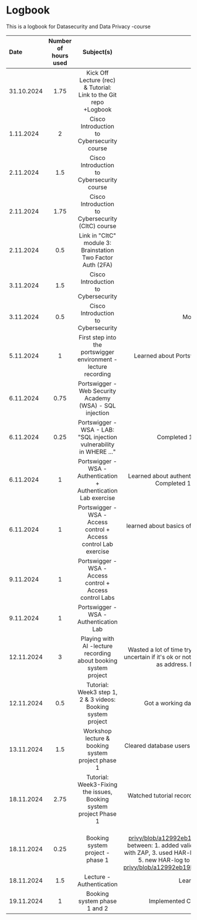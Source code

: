 # Logbook

This is a logbook for Datasecurity and Data Privacy -course

| Date         | Number of hours used | Subject(s) | outcome |
| :---         |   :---:    |     :---:                                                          |     :---:                                        |
| 31.10.2024   | 1.75       | Kick Off Lecture (rec) & Tutorial: Link to the Git repo +Logbook   | Started the course & created git repo and logbook|
| 1.11.2024    | 2          | Cisco Introduction to Cybersecurity course                         | Module 1: materials studied & quiz done |
| 2.11.2024    | 1.5        | Cisco Introduction to Cybersecurity course                         | Module 2: materials studied & quiz done |
| 2.11.2024    | 1.75       | Cisco Introduction to Cybersecurity (CItC) course                  | Module 3: materials studied & quiz done |
| 2.11.2024    | 0.5        | Link in "CItC" module 3: Brainstation Two Factor Auth (2FA)        | Gained more knowledge about Two Factor Authentication  |
| 3.11.2024    | 1.5        | Cisco Introduction to Cybersecurity                                | Module 4: materials studied & quiz done  |
| 3.11.2024    | 0.5        | Cisco Introduction to Cybersecurity                                | Module 5: materials studied & quiz done, Course Final Exam done  |
| 5.11.2024    | 1          | First step into the portswigger environment - lecture recording    | Learned about Portswigger environment, Created an account to Portswigger and installed Burp Suite |
| 6.11.2024    | 0.75       | Portswigger - Web Security Academy (WSA) - SQL injection           | Learned about the basics of SQL injection  |
| 6.11.2024    | 0.25       | Portswigger - WSA - LAB: "SQL injection vulnerability in WHERE ..." | Completed 1st lab on SQL injection topic and wrote reflection about the lab exercise |
| 6.11.2024    | 1          | Portswigger - WSA - Authentication + Authentication Lab exercise   | Learned about authentication vulnerabilities and brute-force attacks on password-based authentication; Completed 1st lab on Authentication topic and wrote reflection about the lab exercise |
| 6.11.2024    | 1          | Portswigger - WSA - Access control + Access control Lab exercise   | learned about basics of access control up until the first lab, Completed 1st lab on access control topic and wrote reflection  |
| 9.11.2024    | 1          | Portswigger - WSA - Access control + Access control Labs           | Completed 3 apprentice level labs on access control topic  |
| 9.11.2024    | 1          | Portswigger - WSA - Authentication Lab                             | Completed practitioner level lab on authentication topic  |
| 12.11.2024   | 3          | Playing with AI -lecture recording about booking system project    | Wasted a lot of time trying to replicate actions done with AI in the lecture. Resulted in a database which is uncertain if it's ok or not and a website/javascript that didn't display correctly by using http://localhost:8000 as address. Main resulst were frustration, installed programs; Docker, Deno and Zap. |
| 12.11.2024   | 0.5       | Tutorial: Week3 step 1, 2 & 3 videos: Booking system project  | Got a working database and registration page done, security testing; 1 test done + test report|
| 13.11.2024   | 1.5       | Workshop lecture & booking system project phase 1  | Cleared database users to test again on the same codes -> security testing; 1 test done again + got "better" test report with more alerts |
| 18.11.2024   | 2.75      | Tutorial: Week3-Fixing the issues, Booking system project Phase 1   | Watched tutorial recording, worked on booking system (penetration testing & improving validation of user registering) |
| 18.11.2024   | 0.25      | Booking system project -phase 1                                      | (Link to 1st report: https://github.com/heikkiro/cyber-sad-privy/blob/a12992eb19b30f58557ae23aa5034526ff1f3eb9/Registration_page_first_test.md ) [Done in between: 1. added validation rules for username (lenght(max50), username must be password), 2. tested with ZAP, 3. used HAR-log file import to test again on ZAP, 4. improved username email validation with Zod, 5. new HAR-log to Zap and test runs, (Link to 2nd report:  https://github.com/heikkiro/cyber-sad-privy/blob/a12992eb19b30f58557ae23aa5034526ff1f3eb9/registration_page_second_test_set_report.md |
| 18.11.2024    | 1.5    |   Lecture - Authentication                                          | Learned about authentication via username/password on login page |
| 19.11.2024    | 1       |  Booking system phase 1 and 2                                       | Implemented CSS-styling and login functionality/page to Booking System project using AI |
